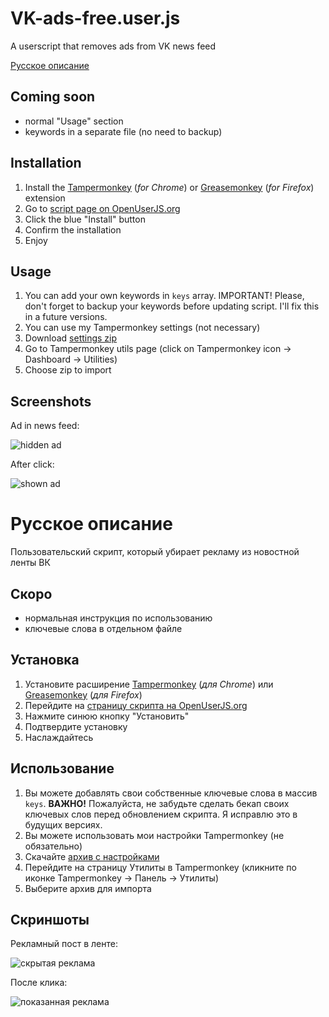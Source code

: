 # VK-ads-free.user.js

A userscript that removes ads from VK news feed

[Русское описание](https://github.com/orlovskyalex/VK-ads-free.user.js#Русское-описание)

## Coming soon
- normal "Usage" section
- keywords in a separate file (no need to backup)

## Installation
1. Install the [Tampermonkey](https://chrome.google.com/webstore/detail/tampermonkey/dhdgffkkebhmkfjojejmpbldmpobfkfo) (*for Chrome*) or [Greasemonkey](https://addons.mozilla.org/ru/firefox/addon/greasemonkey/) (*for Firefox*) extension
2. Go to [script page on OpenUserJS.org](https://openuserjs.org/scripts/orlovskyalex/VK-ads-free)
3. Click the blue "Install" button
4. Confirm the installation
5. Enjoy

## Usage
1. You can add your own keywords in `keys` array. IMPORTANT! Please, don't forget to backup your keywords before updating script. I'll fix this in a future versions.
2. You can use my Tampermonkey settings (not necessary)
  1. Download [settings zip](https://raw.githubusercontent.com/orlovskyalex/VK-ads-free.user.js/master/tampermonkey_settings.zip)
  2. Go to Tampermonkey utils page (click on Tampermonkey icon -> Dashboard -> Utilities)
  3. Choose zip to import

## Screenshots
Ad in news feed:

![hidden ad](http://i.piccy.info/i9/99e6bae0deab8742294d9787a4ea8ac0/1484129362/46126/1107624/Image_6.png)

After click:

![shown ad](http://i.piccy.info/i9/ea9874245b9564bc8b57962c2e38c0b7/1484129382/73535/1107624/Image_2.jpg)

# Русское описание

Пользовательский скрипт, который убирает рекламу из новостной ленты ВК

## Скоро
- нормальная инструкция по использованию
- ключевые слова в отдельном файле

## Установка
1. Установите расширение [Tampermonkey](https://chrome.google.com/webstore/detail/tampermonkey/dhdgffkkebhmkfjojejmpbldmpobfkfo) (*для Chrome*) или [Greasemonkey](https://addons.mozilla.org/ru/firefox/addon/greasemonkey/) (*для Firefox*)
2. Перейдите на [страницу скрипта на OpenUserJS.org](https://openuserjs.org/scripts/orlovskyalex/VK-ads-free)
3. Нажмите синюю кнопку "Установить"
4. Подтвердите установку
5. Наслаждайтесь

## Использование
1. Вы можете добавлять свои собственные ключевые слова в массив `keys`. **ВАЖНО!** Пожалуйста, не забудьте сделать бекап своих ключевых слов перед обновлением скрипта. Я исправлю это в будущих версиях.
2. Вы можете использовать мои настройки Tampermonkey (не обязательно)
  1. Скачайте [архив с настройками](https://raw.githubusercontent.com/orlovskyalex/VK-ads-free.user.js/master/tampermonkey_settings.zip)
  2. Перейдите на страницу Утилиты в Tampermonkey (кликните по иконке Tampermonkey -> Панель -> Утилиты)
  3. Выберите архив для импорта

## Скриншоты
Рекламный пост в ленте:

![скрытая реклама](http://i.piccy.info/i9/99e6bae0deab8742294d9787a4ea8ac0/1484129362/46126/1107624/Image_6.png)

После клика:

![показанная реклама](http://i.piccy.info/i9/ea9874245b9564bc8b57962c2e38c0b7/1484129382/73535/1107624/Image_2.jpg)